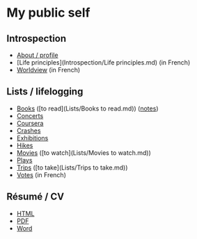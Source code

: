 # My public self

## Introspection

 * [About / profile](Introspection/About.md)
 * [Life principles](Introspection/Life principles.md) (in French)
 * [Worldview](Introspection/Worldview.md) (in French)

## Lists / lifelogging

 * [Books](Lists/Books.md) ([to read](Lists/Books to read.md)) ([notes](Books))
 * [Concerts](Lists/Concerts.md)
 * [Coursera](Lists/Coursera.md)
 * [Crashes](Lists/Crashes.md)
 * [Exhibitions](Lists/Exhibitions.md)
 * [Hikes](Lists/Hikes.md)
 * [Movies](Lists/Movies.md) ([to watch](Lists/Movies to watch.md))
 * [Plays](Lists/Plays.md)
 * [Trips](Lists/Trips.md) ([to take](Lists/Trips to take.md))
 * [Votes](Lists/Votes.md) (in French)

## Résumé / CV

 * [HTML](https://rawgithub.com/obruchez/public/master/CV/ResumeOlivierBruchez.zip)
 * [PDF](https://github.com/obruchez/public/raw/master/CV/ResumeOlivierBruchez.pdf)
 * [Word](https://github.com/obruchez/public/raw/master/CV/ResumeOlivierBruchez.doc)
